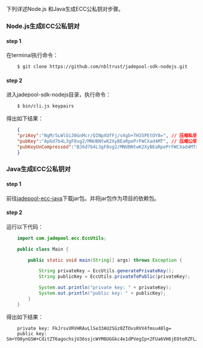 下列详述Node.js 和Java生成ECC公私钥对步骤。

### Node.js生成ECC公私钥对

#### step 1

在terminal执行命令：

```bash
	$ git clone https://github.com/nbltrust/jadepool-sdk-nodejs.git
```

#### step 2
进入jadepool-sdk-nodejs目录，执行命令：

```bash
	$ bin/cli.js keypairs
```

得出如下结果：

```json
	{  
   	"priKey":"NgM/SLWlOi30GnMcr/QINpXUfFj/vXgb+TH35PEtOY8=", // 压缩私钥
   	"pubKey":"Ap6d7b4L3gF8vg2/MNUBNtwK2XyBEaRpePrFWCXad4MT", // 压缩公钥
   	"pubKeyUnCompressed":"BJ6d7b4L3gF8vg2/MNUBNtwK2XyBEaRpePrFWCXad4MTxWpOvPhJ7JLdDbgdN1d08SU/19IxwnFiTS94gIJ9oeI=" //未压缩公钥
	}	
```

### Java生成ECC公私钥对

#### step 1

前往[jadepool-ecc-java](https://github.com/nbltrust/jadepool-ecc-java/releases)下载jar包。并将jar包作为项目的依赖包。

#### step 2

运行以下代码：

```java
	import com.jadepool.ecc.EccUtils;

	public class Main {

    	public static void main(String[] args) throws Exception {

			String privateKey = EccUtils.generatePrivateKey();
        	String publicKey = EccUtils.privateToPublic(privateKey);

        	System.out.println("private key: " + privateKey);
        	System.out.println("public key: " + publicKey);
    	}
	}
```

得出如下结果：

```
	private key: FkJrsvVRVHRAvLlSe33AU2SGz0ZTOvsRVV4fmsu48lg=
	public key: Sm+YO8ynGSW+CditZT6agochsjU36ssjcWYM8UGGkc4e1dPVegIp+2FUa6VH6jEOtoRZFLJrAwWgwVd0LVXftg==
```


